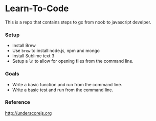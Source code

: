 # Learn-To-Code

This is a repo that contains steps to go from noob to javascript develper.

### Setup
* Install Brew
* Use `brew` to install node.js, npm and mongo
* Install Sublime text 3
* Setup a `ln` to allow for opening files from the command line.

### Goals
* Write a basic function and run from the command line.
* Write a basic test and run from the command line.

### Reference
http://underscorejs.org
